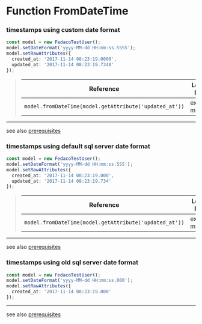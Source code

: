 # Function FromDateTime
### timestamps using custom date format

```typescript
const model = new FedacoTestUser();
model.setDateFormat('yyyy-MM-dd HH:mm:ss.SSSS');
model.setRawAttributes({
  created_at: '2017-11-14 08:23:19.0000',
  updated_at: '2017-11-14 08:23:19.7348'
});
```


> | Reference | Looks Like | Value |
> | ------ | ----- | ----- |
> | `model.fromDateTime(model.getAttribute('updated_at'))` | exactly match | `'2017-11-14 08:23:19.734800'` |


----
see also [prerequisites](./../database-fedaco-integration/prerequisite)

### timestamps using default sql server date format

```typescript
const model = new FedacoTestUser();
model.setDateFormat('yyyy-MM-dd HH:mm:ss.SSS');
model.setRawAttributes({
  created_at: '2017-11-14 08:23:19.000',
  updated_at: '2017-11-14 08:23:19.734'
});
```


> | Reference | Looks Like | Value |
> | ------ | ----- | ----- |
> | `model.fromDateTime(model.getAttribute('updated_at'))` | exactly match | `'2017-11-14 08:23:19.734'` |


----
see also [prerequisites](./../database-fedaco-integration/prerequisite)

### timestamps using old sql server date format

```typescript
const model = new FedacoTestUser();
model.setDateFormat('yyyy-MM-dd HH:mm:ss.000');
model.setRawAttributes({
  created_at: '2017-11-14 08:23:19.000'
});
```


----
see also [prerequisites](./../database-fedaco-integration/prerequisite)
